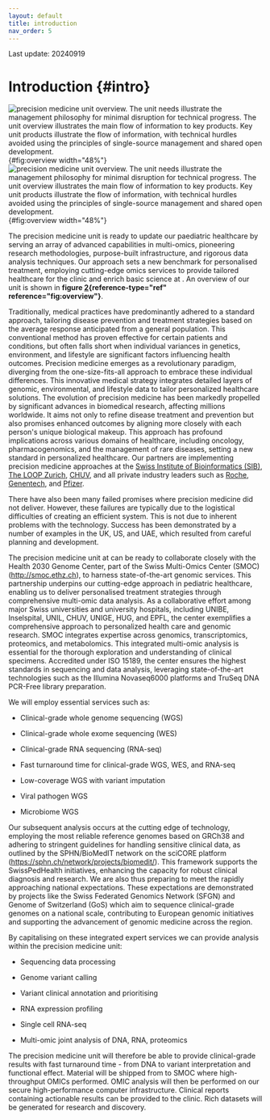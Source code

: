 ```yaml
---
layout: default
title: introduction
nav_order: 5
---
```


Last update: 20240919

Introduction {#intro}
============

![precision medicine unit overview. The unit needs illustrate the
management philosophy for minimal disruption for technical progress. The
unit overview illustrates the main flow of information to key products.
Key unit products illustrate the flow of information, with technical
hurdles avoided using the principles of single-source management and
shared open
development.](precision_med_unit_management "fig:"){#fig:overview
width="48%"} ![precision medicine unit overview. The unit needs
illustrate the management philosophy for minimal disruption for
technical progress. The unit overview illustrates the main flow of
information to key products. Key unit products illustrate the flow of
information, with technical hurdles avoided using the principles of
single-source management and shared open
development.](precision_med_overview "fig:"){#fig:overview width="48%"}

The precision medicine unit is ready to update our paediatric healthcare
by serving an array of advanced capabilities in multi-omics, pioneering
research methodologies, purpose-built infrastructure, and rigorous data
analysis techniques. Our approach sets a new benchmark for personalised
treatment, employing cutting-edge omics services to provide tailored
healthcare for the clinic and enrich basic science at . An overview of
our unit is shown in **figure [2](#fig:overview){reference-type="ref"
reference="fig:overview"}**.

Traditionally, medical practices have predominantly adhered to a
standard approach, tailoring disease prevention and treatment strategies
based on the average response anticipated from a general population.
This conventional method has proven effective for certain patients and
conditions, but often falls short when individual variances in genetics,
environment, and lifestyle are significant factors influencing health
outcomes. Precision medicine emerges as a revolutionary paradigm,
diverging from the one-size-fits-all approach to embrace these
individual differences. This innovative medical strategy integrates
detailed layers of genomic, environmental, and lifestyle data to tailor
personalized healthcare solutions. The evolution of precision medicine
has been markedly propelled by significant advances in biomedical
research, affecting millions worldwide. It aims not only to refine
disease treatment and prevention but also promises enhanced outcomes by
aligning more closely with each person's unique biological makeup. This
approach has profound implications across various domains of healthcare,
including oncology, pharmacogenomics, and the management of rare
diseases, setting a new standard in personalized healthcare. Our
partners are implementing precision medicine approaches at the [Swiss
Institute of Bioinformatics (SIB)](https://www.precisionmed.ch/en/),
[The LOOP Zurich](https://theloopzurich.ch/en/),
[CHUV](https://www.chuv.ch/en/bdsc/research/our-groups/precision-medicine),
and all private industry leaders such as
[Roche](https://www.roche.com/about/strategy/personalised-healthcare),
[Genentech](https://www.gene.com/topics/personalized-healthcare), and
[Pfizer](https://www.pfizer.com/science/innovation/precision-medicine).

There have also been many failed promises where precision medicine did
not deliver. However, these failures are typically due to the logistical
difficulties of creating an efficient system. This is not due to
inherent problems with the technology. Success has been demonstrated by
a number of examples in the UK, US, and UAE, which resulted from careful
planning and development.

The precision medicine unit at can be ready to collaborate closely with
the Health 2030 Genome Center, part of the Swiss Multi-Omics Center
(SMOC) (<http://smoc.ethz.ch>), to harness state-of-the-art genomic
services. This partnership underpins our cutting-edge approach in
pediatric healthcare, enabling us to deliver personalised treatment
strategies through comprehensive multi-omic data analysis. As a
collaborative effort among major Swiss universities and university
hospitals, including UNIBE, Inselspital, UNIL, CHUV, UNIGE, HUG, and
EPFL, the center exemplifies a comprehensive approach to personalized
health care and genomic research. SMOC integrates expertise across
genomics, transcriptomics, proteomics, and metabolomics. This integrated
multi-omic analysis is essential for the thorough exploration and
understanding of clinical specimens. Accredited under ISO 15189, the
center ensures the highest standards in sequencing and data analysis,
leveraging state-of-the-art technologies such as the Illumina
Novaseq6000 platforms and TruSeq DNA PCR-Free library preparation.

We will employ essential services such as:

-   Clinical-grade whole genome sequencing (WGS)

-   Clinical-grade whole exome sequencing (WES)

-   Clinical-grade RNA sequencing (RNA-seq)

-   Fast turnaround time for clinical-grade WGS, WES, and RNA-seq

-   Low-coverage WGS with variant imputation

-   Viral pathogen WGS

-   Microbiome WGS

Our subsequent analysis occurs at the cutting edge of technology,
employing the most reliable reference genomes based on GRCh38 and
adhering to stringent guidelines for handling sensitive clinical data,
as outlined by the SPHN/BioMedIT network on the sciCORE platform
(<https://sphn.ch/network/projects/biomedit/>). This framework supports
the SwissPedHealth initiatives, enhancing the capacity for robust
clinical diagnosis and research. We are also thus preparing to meet the
rapidly approaching national expectations. These expectations are
demonstrated by projects like the Swiss Federated Genomics Network
(SFGN) and Genome of Switzerland (GoS) which aim to sequence
clinical-grade genomes on a national scale, contributing to European
genomic initiatives and supporting the advancement of genomic medicine
across the region.

By capitalising on these integrated expert services we can provide
analysis within the precision medicine unit:

-   Sequencing data processing

-   Genome variant calling

-   Variant clinical annotation and prioritising

-   RNA expression profiling

-   Single cell RNA-seq

-   Multi-omic joint analysis of DNA, RNA, proteomics

The precision medicine unit will therefore be able to provide
clinical-grade results with fast turnaround time - from DNA to variant
interpretation and functional effect. Material will be shipped from to
SMOC where high-throughput OMICs performed. OMIC analysis will then be
performed on our secure high-performance computer infrastructure.
Clinical reports containing actionable results can be provided to the
clinic. Rich datasets will be generated for research and discovery.

